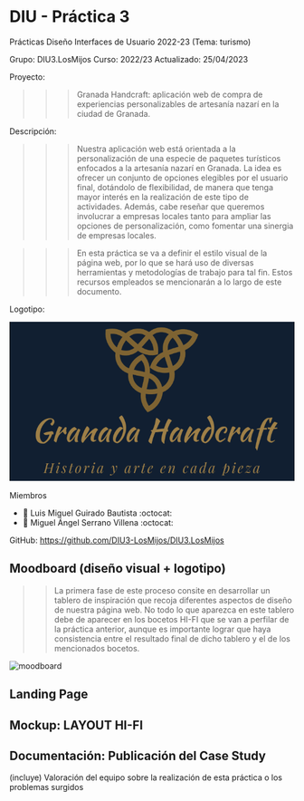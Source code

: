 # DIU - Práctica 3
Prácticas Diseño Interfaces de Usuario 2022-23 (Tema: turismo)

Grupo: DIU3.LosMijos  Curso: 2022/23 
Actualizado: 25/04/2023

Proyecto: 

>>> Granada Handcraft: aplicación web de compra de experiencias personalizables de artesanía nazarí en la ciudad de Granada.

Descripción: 

>>> Nuestra aplicación web está orientada a la personalización de una especie de paquetes turísticos enfocados a la artesanía nazarí en Granada. La idea es ofrecer un conjunto de opciones elegibles por el usuario final, dotándolo de flexibilidad, de manera que tenga mayor interés en la realización de este tipo de actividades. Además, cabe reseñar que queremos involucrar a empresas locales tanto para ampliar las opciones de personalización, como fomentar una sinergia de empresas locales.

>>> En esta práctica se va a definir el estilo visual de la página web, por lo que se hará uso de diversas herramientas y metodologías de trabajo para tal fin. Estos recursos empleados se mencionarán a lo largo de este documento.

Logotipo:

![Logotipo Granada Handcraft](logo.png)

Miembros

 * :bust_in_silhouette:   Luis Miguel Guirado Bautista     :octocat:     
 * :bust_in_silhouette:   Miguel Ángel Serrano Villena     :octocat:

GitHub: https://github.com/DIU3-LosMijos/DIU3.LosMijos

## Moodboard (diseño visual + logotipo)   

>> La primera fase de este proceso consite en desarrollar un tablero de inspiración que recoja diferentes aspectos de diseño de nuestra página web. No todo lo que aparezca en este tablero debe de aparecer en los bocetos HI-FI que se van a perfilar de la práctica anterior, aunque es importante lograr que haya consistencia entre el resultado final de dicho tablero y el de los mencionados bocetos.

![moodboard](moodboard.png)

## Landing Page


## Mockup: LAYOUT HI-FI


## Documentación: Publicación del Case Study


(incluye) Valoración del equipo sobre la realización de esta práctica o los problemas surgidos
 
